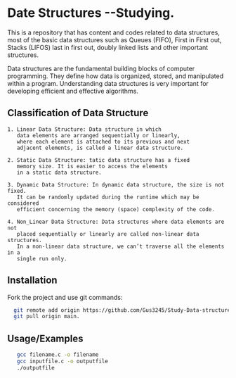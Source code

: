 
# Date Structures --Studying.

This is a repository that has content and codes related to data structures, most of the basic data structures such as Queues (FIFO), First in First out, Stacks (LIFOS) last in first out, doubly linked lists and other important structures.

Data structures are the fundamental building blocks of computer programming. They define how data is organized, stored, and manipulated within a program. Understanding data structures is very important for developing efficient and effective algorithms.

## Classification of Data Structure

    1. Linear Data Structure: Data structure in which 
       data elements are arranged sequentially or linearly,
       where each element is attached to its previous and next 
       adjacent elements, is called a linear data structure. 

    2. Static Data Structure: tatic data structure has a fixed
       memory size. It is easier to access the elements 
       in a static data structure. 

    3. Dynamic Data Structure: In dynamic data structure, the size is not fixed.
       It can be randomly updated during the runtime which may be considered 
       efficient concerning the memory (space) complexity of the code. 

    4. Non_Linear Data Structure: Data structures where data elements are not 
       placed sequentially or linearly are called non-linear data structures. 
       In a non-linear data structure, we can’t traverse all the elements in a 
       single run only. 
## Installation

Fork the project and use git commands: 

```bash
  git remote add origin https://github.com/Gus3245/Study-Data-structure-.git
  git pull origin main.
```
    
## Usage/Examples

``` bash
   gcc filename.c -o filename
   gcc inputfile.c -o outputfile
   ./outputfile
```

